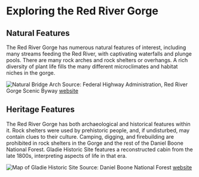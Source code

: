 # Exploring the Red River Gorge

## Natural Features

The Red River Gorge has numerous natural features of interest, including many streams feeding the Red River, with captivating waterfalls and plunge pools. There are many rock arches and rock shelters or overhangs. A rich diversity of plant life fills the many different microclimates and habitat niches in the gorge.

![Natural Bridge Arch](https://www.fhwa.dot.gov/byways/Uploads/asset_files/000/003/801/Natural_Arch_m.jpg "Beneath Natural Bridge") Source: Federal Highway Administration, Red River Gorge Scenic Byway [website](https://www.fhwa.dot.gov/byways/byways/2482/photos/all)

## Heritage Features

The Red River Gorge has both archaeological and historical features within it. Rock shelters were used by prehistoric people, and, if undisturbed, may contain clues to their culture. Camping, digging, and firebuilding are prohibited in rock shelters in the Gorge and the rest of the Daniel Boone National Forest. Gladie Historic Site features a reconstructed cabin from the late 1800s, interpreting aspects of life in that era.

![Map of Gladie Historic Site](https://www.fs.usda.gov/Internet/FSE_MEDIA/fseprd532886.jpg "Gladie Historic Site")
Source: Daniel Boone National Forest [website](https://www.fs.usda.gov/detail/dbnf/specialplaces/?cid=fsbdev3_032543)

